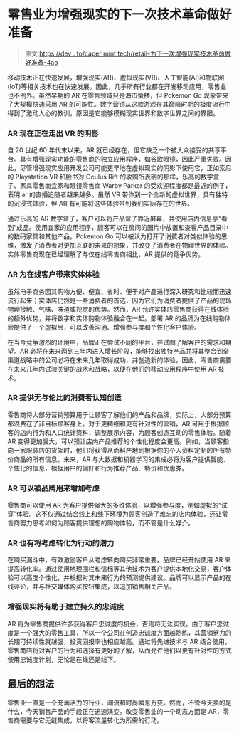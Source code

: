 # 零售业为增强现实的下一次技术革命做好准备

> 原文:[https://dev . to/caper mint tech/retail-为下一次增强现实技术革命做好准备-4ao](https://dev.to/caperminttech/retail-poised-for-next-technology-revolution-with-augmented-reality-4ao)

移动技术正在快速发展，增强现实(AR)、虚拟现实(VR)、人工智能(AI)和物联网(IoT)等相关技术也在快速发展。因此，几乎所有行业都在开发移动应用，零售业也不例外。虽然早期的 AR 在零售领域只是海市蜃楼，但 Pokemon Go 现象带来了大规模快速采用 AR 的可能性。数字营销从这款游戏在其巅峰时期的极度流行中得到了激动人心的教训，原因是它能够模糊现实世界和数字世界之间的界限。

### AR 现在正在走出 VR 的阴影

自 20 世纪 60 年代末以来，AR 就已经存在，但它缺乏一个被大众接受的共享平台。具有增强现实功能的零售商的独立应用程序，如谷歌眼镜，因此严重失败。因此，尽管增强现实应用开发公司可能更早地在虚拟现实的阴影下使用它，正如索尼的 Playstation VR 和脸书对 Oculus Rift 的收购所表明的那样，乐高的数字盒子、家具零售商宜家和眼镜零售商 Warby Parker 的受欢迎程度都是最近的例子，表明 ar 的直播追随者越来越多。虽然 VR 带你到一个全新的虚拟世界，具有独特的沉浸式体验，但 AR 有可能将这些体验带到我们实际存在的世界。

通过乐高的 AR 数字盒子，客户可以将产品盒子靠近屏幕，并使用店内信息亭“看到”成品。使用宜家的应用程序，顾客可以在房间的图片中放置和查看产品目录中的数码家具和其他产品。Pokemon Go 可以被认为打开了消费者对类似体验的思维，激发了消费者对更加互联的未来的想象，并改变了消费者在物理世界的体验。实体零售商现在已经理解了与仅在线零售商相比，AR 提供的竞争优势。

### AR 为在线客户带来实体体验

虽然电子商务因其购物方便、便宜、省时、便于对产品进行深入研究和比较而迅速流行起来；实体店仍然是一些消费者的首选，因为它们为消费者提供了产品的现场物理接触、气味、味道或视觉的优势。然而，AR 允许实体店零售商获得在线体验的额外优势，并将数字和实体购物体验融合在一起。部署 AR 的品牌为在线购物体验提供了一个虚拟层，可以改善沟通、增强参与度和个性化客户体验。

在当今竞争激烈的环境中，品牌正在尝试不同的平台，并试图了解客户的需求和期望。AR 必将在未来两到三年内进入增长阶段，能够找出独特产品并将其整合到全渠道战略中的公司必将在未来几年取得成功，并创造新的体验。因此，零售商需要在未来几年内试验关键的战术和战略，以便在他们的移动应用程序中使用 AR 技术。

### AR 提供无与伦比的消费者认知创造

零售商将大部分营销预算用于让顾客了解他们的产品和品牌，实际上，大部分预算都浪费在了非目标顾客身上。对于更精细和更有针对性的营销，AR 可用于根据顾客的店内行为和人口统计资料，调整展示内容，为顾客创造互动的零售体验。随着 AR 变得更加强大，可以预计店内产品推荐的个性化程度会更高。例如，当顾客指向一家服装店的货架时，他们将获得从面料产地到根据你的个人资料定制的所有特价商品的所有信息。未来，AR 与大数据和机器学习的集成必将为客户提供智能、个性化的信息，根据用户的偏好和行为推荐产品、特价和优惠券。

### AR 可以被品牌用来增加考虑

零售商可以使用 AR 为客户提供强大的多维体验，以增强参与度，例如虚拟的“试穿”体验。这不仅通过结合线上和线下环境为顾客创造了难忘的店内体验，还让零售商努力思考如何为顾客提供理想的购物体验，而不管是什么媒介。

### AR 也有将考虑转化为行动的潜力

在购买漏斗中，有效激励客户从考虑转向购买非常重要。品牌已经开始使用 AR 来提高转化率。通过使用地理围栏和信标等其他技术为客户提供本地化交易，客户体验可以高度个性化，并根据对其未来行为的预测提供建议。品牌可以显示产品的在线评论，并与社交媒体购买按钮集成，以追加销售相关产品。

### 增强现实将有助于建立持久的忠诚度

AR 将为零售商提供许多获得客户忠诚度的机会，否则将无法实现。由于客户忠诚度是一个强大的零售工具，所以一个公司在创造忠诚度方面越熟练，其营销努力的长期可持续性就越强，投资回报率也相应越高。通过将先进技术与 AR 结合使用，零售商店将对客户的行为和选择有更好的了解，从而允许他们以更有针对性的方式使用忠诚度计划，无论是在线还是线下。

## 最后的想法

零售业一直是一个充满活力的行业，潮流和时尚瞬息万变。然而，不管今天卖的是什么，今天销售产品的手段正在迅速演变。改变零售业的一个动态方面是 AR，零售商需要与它无缝集成，以将客流量转化为所需的行动。